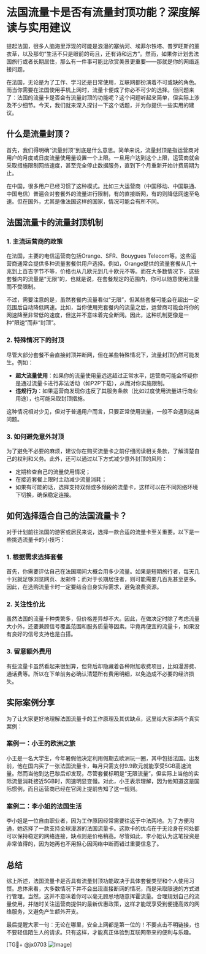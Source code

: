 # 法国流量卡是否有流量封顶功能？深度解读与实用建议

提起法国，很多人脑海里浮现的可能是浪漫的塞纳河、埃菲尔铁塔、普罗旺斯的薰衣草，以及那句“生活不只是眼前的苟且，还有诗和远方”。然而，如果你计划去法国旅行或者长期居住，那么有一件事可能比欣赏美景更重要——那就是你的网络连接问题。

在法国，无论是为了工作、学习还是日常使用，互联网都扮演着不可或缺的角色。而当你需要在法国使用手机上网时，流量卡便成了你必不可少的选择。但问题来了：法国的流量卡是否会有流量封顶的功能呢？这个问题听起来简单，但实际上涉及不少细节。今天，我们就来深入探讨一下这个话题，并为你提供一些实用的建议。

## 什么是流量封顶？

首先，我们得明确“流量封顶”到底是什么意思。简单来说，流量封顶是指运营商对用户的月度或日度流量使用量设置一个上限。一旦用户达到这个上限，运营商就会采取措施限制网络速度，甚至完全停止数据服务，直到下个月重新开始计费周期为止。

在中国，很多用户已经习惯了这种模式。比如三大运营商（中国移动、中国联通、中国电信）普遍会对套餐外的流量进行限制，有的直接断网，有的则降低网速至龟速。但在国外，尤其是像法国这样的国家，情况可能会有所不同。

## 法国流量卡的流量封顶机制

### 1. **主流运营商的政策**
在法国，主要的电信运营商包括Orange、SFR、Bouygues Telecom等。这些运营商通常会提供多种流量套餐供用户选择。例如，Orange提供的流量套餐从几十兆到上百吉字节不等，价格也从几欧元到几十欧元不等。而在大多数情况下，这些套餐内的流量是“无限”的，也就是说，在套餐规定的范围内，你可以随意使用流量而不受限制。

不过，需要注意的是，虽然套餐内流量看似“无限”，但某些套餐可能会在超出一定范围后自动降低网速。比如，当你使用完套餐内的流量之后，运营商可能会将你的网速降至非常低的速度，但这并不意味着完全断网。因此，这种机制更像是一种“限速”而非“封顶”。

### 2. **特殊情况下的封顶**
尽管大部分套餐不会直接封顶并断网，但在某些特殊情况下，流量封顶仍然可能发生。例如：
- **超大流量使用**：如果你的流量使用量远远超过正常水平，运营商可能会怀疑你是通过流量卡进行非法活动（如P2P下载），从而对你实施限制。
- **违规行为**：如果运营商发现你违反了其服务条款（比如过度使用流量进行商业用途），也可能采取封顶措施。
  
这种情况相对少见，但对于普通用户而言，只要正常使用流量，一般不会遇到这类问题。

### 3. **如何避免意外封顶**
为了避免不必要的麻烦，建议你在购买流量卡之前仔细阅读相关条款，了解清楚自己的权利和义务。此外，还可以通过以下方式减少意外封顶的风险：
- 定期检查自己的流量使用情况；
- 在接近套餐上限时主动减少流量消耗；
- 如果有可能的话，选择支持双频或多频段的流量卡，这样可以在不同网络环境下切换，确保稳定连接。

## 如何选择适合自己的法国流量卡？

对于计划前往法国的游客或居民来说，选择一款合适的流量卡至关重要。以下是一些挑选流量卡的小技巧：

### 1. **根据需求选择套餐**
首先，你需要评估自己在法国期间大概会用多少流量。如果是短期旅行者，每天几十兆就足够浏览网页、发邮件；而对于长期居住者，则可能需要几百兆甚至更多。因此，在选购流量卡时一定要结合自身实际需求，避免浪费资源。

### 2. **关注性价比**
虽然法国的流量卡种类繁多，但价格差异却不大。因此，在做决定时除了考虑流量大小外，还要兼顾信号覆盖范围和服务质量等因素。毕竟再便宜的流量卡，如果没有良好的信号支持也是白搭。

### 3. **留意额外费用**
有些流量卡虽然看起来很划算，但背后却隐藏着各种附加收费项目，比如漫游费、通话费等。所以在下单前务必确认清楚所有费用明细，以免造成不必要的经济损失。

## 实际案例分享

为了让大家更好地理解法国流量卡的工作原理及其优缺点，这里给大家讲两个真实案例：

### 案例一：小王的欧洲之旅
小王是一名大学生，今年暑假他决定利用假期去欧洲玩一圈，其中包括法国。出发前，他在国内买了一张法国流量卡，每月只需支付9.9欧元就能享受5GB高速流量。然而当他到达巴黎后却发现，尽管套餐标明是“无限流量”，但实际上当他的实际流量消耗接近5GB时，网速明显变慢。对此，小王表示理解，因为他知道这是国际惯例，而且运营商已经在官网上提前告知了这一规则。

### 案例二：李小姐的法国生活
李小姐是一位自由职业者，因为工作原因经常需要往返于中法两地。为了方便沟通，她选择了一款支持全球漫游的法国流量卡。这款卡的优点在于无论身在何处都可以保持稳定的网络连接，缺点则是价格稍高。尽管如此，李小姐认为这笔投资是非常值得的，因为她再也不用担心因网络中断而错过重要信息了。

## 总结

综上所述，法国流量卡是否具有流量封顶功能取决于具体套餐类型和个人使用习惯。总体来看，大多数情况下并不会出现直接断网的情况，而是采取限速的方式进行管理。当然，这并不意味着你可以毫无顾忌地随意挥霍流量。合理规划自己的流量使用，并随时关注运营商提供的最新优惠政策，这样才能既享受到便捷高效的网络服务，又避免产生额外开支。

最后提醒大家一句：无论在哪里，安全上网都是第一位的！不要点击不明链接，也不要轻信陌生人的请求。只有这样，才能真正体验到互联网带来的便利与乐趣。

[TG💪+ @jx0703 ![Image](https://github.com/user-attachments/assets/dbca1d08-cadb-493c-b0ec-ad6f7a83f270)]